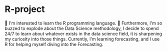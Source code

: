 # R-project
🦾 I'm interested to learn the R programming language.
🧠 Furthermore, I'm so buzzed to explode about the Data Science methodology, I decide to spend 24/7 to learn about whatever exists in the data science field, it is sharpening my curiosity into those things. Currently, I'm learning forecasting, and I use R for helping myself diving into the Forecasting.
